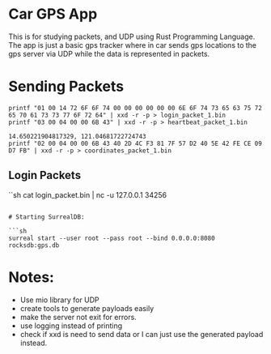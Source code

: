 # Car GPS App

This is for studying packets, and UDP using Rust Programming Language. The app is just a basic gps tracker where in car sends gps locations to the gps server via UDP while the data is represented in packets.

# Sending Packets

```
printf "01 00 14 72 6F 6F 74 00 00 00 00 00 00 6E 6F 74 73 65 63 75 72 65 70 61 73 73 77 6F 72 64" | xxd -r -p > login_packet_1.bin
printf "03 00 04 00 00 6B 43" | xxd -r -p > heartbeat_packet_1.bin

14.650221904817329, 121.04681722724743
printf "02 00 04 00 00 6B 43 40 2D 4C F3 81 7F 57 D2 40 5E 42 FE CE 09 D7 FB" | xxd -r -p > coordinates_packet_1.bin

```

## Login Packets

 ``sh
cat login_packet.bin | nc -u 127.0.0.1 34256

```

# Starting SurrealDB:

```sh
surreal start --user root --pass root --bind 0.0.0.0:8080 rocksdb:gps.db
```

# Notes:

- Use mio library for UDP
- create tools to generate payloads easily
- make the server not exit for errors.
- use logging instead of printing
- check if xxd is need to send data or I can just use the generated payload instead.
